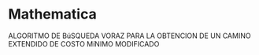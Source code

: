 # Mathematica
ALGORITMO DE BúSQUEDA VORAZ PARA LA OBTENCION DE UN CAMINO EXTENDIDO DE COSTO MíNIMO MODIFICADO
